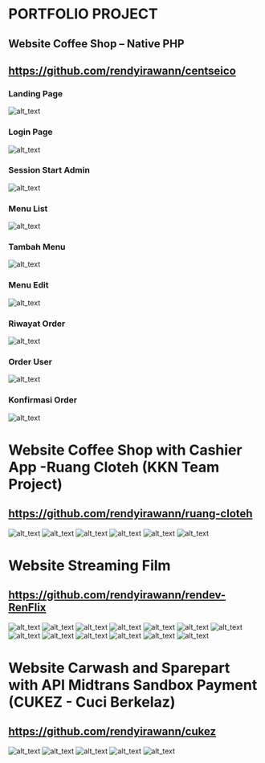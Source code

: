 # PORTFOLIO PROJECT
## Website Coffee Shop – Native PHP
## https://github.com/rendyirawann/centseico
### Landing Page
![alt_text](https://github.com/rendyirawann/PDF_portfolio/blob/master/centseico/CENTSEICO-Coffee%20Landing%20Page.png?raw=true)
### Login Page
![alt_text](https://github.com/rendyirawann/PDF_portfolio/blob/master/centseico/CENTSEICO-Coffee%20Login.png?raw=true)
### Session Start Admin
![alt_text](https://github.com/rendyirawann/PDF_portfolio/blob/master/centseico/CENTSEICO-Coffee%20User-1.png?raw=true)
### Menu List
![alt_text](https://github.com/rendyirawann/PDF_portfolio/blob/master/centseico/CENTSEICO-Coffee%20Menu%20List.png?raw=true)
### Tambah Menu
![alt_text](https://github.com/rendyirawann/PDF_portfolio/blob/master/centseico/CENTSEICO-Coffee%20Tambah%20Menu.png?raw=true)
### Menu Edit
![alt_text](https://github.com/rendyirawann/PDF_portfolio/blob/master/centseico/CENTSEICO-Coffee%20Menu%20Edit.png?raw=true)
### Riwayat Order
![alt_text](https://github.com/rendyirawann/PDF_portfolio/blob/master/centseico/CENTSEICO-Coffee%20Riwayat%20Order.png?raw=true)
### Order User
![alt_text](https://github.com/rendyirawann/PDF_portfolio/blob/master/centseico/CENTSEICO-Coffee%20Menu%20Order%20User.png?raw=true)
### Konfirmasi Order
![alt_text](https://github.com/rendyirawann/PDF_portfolio/blob/master/centseico/CENTSEICO-Coffee%20Konfirmasi%20Order.png?raw=true)


###
###

 

 
# Website Coffee Shop with Cashier App -Ruang Cloteh (KKN Team Project)
## https://github.com/rendyirawann/ruang-cloteh
![alt_text](https://github.com/rendyirawann/PDF_portfolio/blob/master/ruang-cloteh/Dashboard-Ruang-Cloteh%20List%20Menu.png?raw=true)
![alt_text](https://github.com/rendyirawann/PDF_portfolio/blob/master/ruang-cloteh/Dashboard-Ruang-Cloteh.png?raw=true)
![alt_text](https://github.com/rendyirawann/PDF_portfolio/blob/master/ruang-cloteh/Dashboard-Ruang-Cloteh%20Tambah%20Menu.png?raw=true)
![alt_text](https://github.com/rendyirawann/PDF_portfolio/blob/master/ruang-cloteh/Dashboard-Ruang-Cloteh%20Riwayat%20Order.png?raw=true)
![alt_text](https://github.com/rendyirawann/PDF_portfolio/blob/master/ruang-cloteh/Dashboard-Ruang-Cloteh%20Order%20Menu.png?raw=true)
![alt_text](https://github.com/rendyirawann/PDF_portfolio/blob/master/ruang-cloteh/Login-Ruang-Cloteh.png?raw=true)




 
# Website Streaming Film
## https://github.com/rendyirawann/rendev-RenFlix
![alt_text](https://github.com/rendyirawann/rendev-RenFlix/blob/main/Admin%20-%20RenFlix%20(1).png?raw=true)
![alt_text](https://github.com/rendyirawann/rendev-RenFlix/blob/main/Admin%20-%20RenFlix%20(2).png?raw=true)
![alt_text](https://github.com/rendyirawann/rendev-RenFlix/blob/main/Admin%20-%20RenFlix%20(3).png?raw=true)
![alt_text](https://github.com/rendyirawann/rendev-RenFlix/blob/main/Admin%20-%20RenFlix%20(4).png?raw=true)
![alt_text](https://github.com/rendyirawann/rendev-RenFlix/blob/main/Admin%20-%20RenFlix%20(5).png?raw=true)
![alt_text](https://github.com/rendyirawann/rendev-RenFlix/blob/main/Admin%20-%20RenFlix%20(6).png?raw=true)
![alt_text](https://github.com/rendyirawann/rendev-RenFlix/blob/main/Admin%20-%20RenFlix%20(7).png?raw=true)
![alt_text](https://github.com/rendyirawann/rendev-RenFlix/blob/main/RenFlix%20(1).png?raw=true)
![alt_text](https://github.com/rendyirawann/rendev-RenFlix/blob/main/RenFlix%20(2).png?raw=true)
![alt_text](https://github.com/rendyirawann/rendev-RenFlix/blob/main/RenFlix.png?raw=true)
![alt_text](https://github.com/rendyirawann/rendev-RenFlix/blob/main/landing-page.png?raw=true)
![alt_text](https://github.com/rendyirawann/rendev-RenFlix/blob/main/login-form.png?raw=true)
![alt_text](https://github.com/rendyirawann/rendev-RenFlix/blob/main/signup-form.png?raw=true)
 


   
# Website Carwash and Sparepart with API Midtrans Sandbox Payment (CUKEZ - Cuci Berkelaz)
## https://github.com/rendyirawann/cukez
![alt_text](https://github.com/rendyirawann/PDF_portfolio/blob/master/cukez/CUKEZ-Panel-Admin%20Order%20Payment.png?raw=true)
![alt_text](https://github.com/rendyirawann/PDF_portfolio/blob/master/cukez/CUKEZ-Panel-Admin%20Order%20Payment1.png?raw=true)
![alt_text](https://github.com/rendyirawann/PDF_portfolio/blob/master/cukez/CUKEZ-Panel-User%20List%20Reservation.png?raw=true)
![alt_text](https://github.com/rendyirawann/PDF_portfolio/blob/master/cukez/CUKEZ-Panel-User%20Manage%20Reservation.png?raw=true)
![alt_text](https://github.com/rendyirawann/PDF_portfolio/blob/master/cukez/Cukez-Report-Print.png?raw=true)
 

